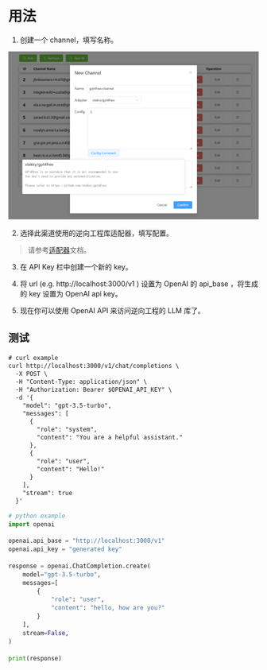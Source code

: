 # 用法

1. 创建一个 channel，填写名称。

![add_channel](assets/add_channel.png)

2. 选择此渠道使用的逆向工程库适配器，填写配置。

> 请参考[适配器](/zh-CN/Adapters.md)文档。

3. 在 API Key 栏中创建一个新的 key。

4. 将 url (e.g. http://localhost:3000/v1 ) 设置为 OpenAI 的 api_base ，将生成的 key 设置为 OpenAI api key。
5. 现在你可以使用 OpenAI API 来访问逆向工程的 LLM 库了。

## 测试

```curl
# curl example
curl http://localhost:3000/v1/chat/completions \
  -X POST \
  -H "Content-Type: application/json" \
  -H "Authorization: Bearer $OPENAI_API_KEY" \
  -d '{
    "model": "gpt-3.5-turbo",
    "messages": [
      {
        "role": "system",
        "content": "You are a helpful assistant."
      },
      {
        "role": "user",
        "content": "Hello!"
      }
    ],
    "stream": true
  }'
```

```python
# python example
import openai

openai.api_base = "http://localhost:3000/v1"
openai.api_key = "generated key"

response = openai.ChatCompletion.create(
    model="gpt-3.5-turbo",
    messages=[
        {
            "role": "user",
            "content": "hello, how are you?"
        }
    ],
    stream=False,
)

print(response)
```
